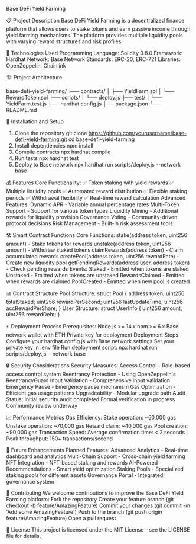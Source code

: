 Base DeFi Yield Farming

📋 Project Description
Base DeFi Yield Farming is a decentralized finance platform that allows users to stake tokens and earn passive income through yield farming mechanisms. The platform provides multiple liquidity pools with varying reward structures and risk profiles.

🔧 Technologies Used
Programming Language: Solidity 0.8.0
Framework: Hardhat
Network: Base Network
Standards: ERC-20, ERC-721
Libraries: OpenZeppelin, Chainlink

🏗️ Project Architecture

base-defi-yield-farming/
├── contracts/
│   ├── YieldFarm.sol
│   └── RewardToken.sol
├── scripts/
│   └── deploy.js
├── test/
│   └── YieldFarm.test.js
├── hardhat.config.js
├── package.json
└── README.md

🚀 Installation and Setup
1. Clone the repository
git clone https://github.com/yourusername/base-defi-yield-farming.git
cd base-defi-yield-farming
2. Install dependencies
npm install
3. Compile contracts
npx hardhat compile
4. Run tests
npx hardhat test
5. Deploy to Base network
npx hardhat run scripts/deploy.js --network base


💰 Features
Core Functionality:
✅ Token staking with yield rewards
✅ Multiple liquidity pools
✅ Automated reward distribution
✅ Flexible staking periods
✅ Withdrawal flexibility
✅ Real-time reward calculation
Advanced Features:
Dynamic APR - Variable annual percentage rates
Multi-Token Support - Support for various token types
Liquidity Mining - Additional rewards for liquidity provision
Governance Voting - Community-driven protocol decisions
Risk Management - Built-in risk assessment tools


🛠️ Smart Contract Functions
Core Functions:
stake(address token, uint256 amount) - Stake tokens for rewards
unstake(address token, uint256 amount) - Withdraw staked tokens
claimRewards(address token) - Claim accumulated rewards
createPool(address token, uint256 rewardRate) - Create new liquidity pool
getPendingRewards(address user, address token) - Check pending rewards
Events:
Staked - Emitted when tokens are staked
Unstaked - Emitted when tokens are unstaked
RewardsClaimed - Emitted when rewards are claimed
PoolCreated - Emitted when new pool is created


📊 Contract Structure
Pool Structure:
struct Pool {
    address token;
    uint256 totalStaked;
    uint256 rewardPerSecond;
    uint256 lastUpdateTime;
    uint256 accRewardPerShare;
}
User Structure:
struct UserInfo {
    uint256 amount;
    uint256 rewardDebt;
}

⚡ Deployment Process
Prerequisites:
Node.js >= 14.x
npm >= 6.x
Base network wallet with ETH
Private key for deployment
Deployment Steps:
Configure your hardhat.config.js with Base network settings
Set your private key in .env file
Run deployment script:
npx hardhat run scripts/deploy.js --network base


🔒 Security Considerations
Security Measures:
Access Control - Role-based access control system
Reentrancy Protection - Using OpenZeppelin's ReentrancyGuard
Input Validation - Comprehensive input validation
Emergency Pause - Emergency pause mechanism
Gas Optimization - Efficient gas usage patterns
Upgradeability - Modular upgrade path
Audit Status:
Initial security audit completed
Formal verification in progress
Community review underway

📈 Performance Metrics
Gas Efficiency:
Stake operation: ~60,000 gas
Unstake operation: ~70,000 gas
Reward claim: ~40,000 gas
Pool creation: ~90,000 gas
Transaction Speed:
Average confirmation time: < 2 seconds
Peak throughput: 150+ transactions/second


🔄 Future Enhancements
Planned Features:
Advanced Analytics - Real-time dashboard and analytics
Multi-Chain Support - Cross-chain yield farming
NFT Integration - NFT-based staking and rewards
AI-Powered Recommendations - Smart yield optimization
Staking Pools - Specialized staking pools for different assets
Governance Portal - Integrated governance system

🤝 Contributing
We welcome contributions to improve the Base DeFi Yield Farming platform:
Fork the repository
Create your feature branch (git checkout -b feature/AmazingFeature)
Commit your changes (git commit -m 'Add some AmazingFeature')
Push to the branch (git push origin feature/AmazingFeature)
Open a pull request

📄 License
This project is licensed under the MIT License - see the LICENSE file for details.
